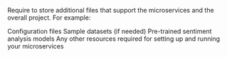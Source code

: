 Require to store additional files that support the microservices and the overall project. For example:

Configuration files
Sample datasets (if needed)
Pre-trained sentiment analysis models
Any other resources required for setting up and running your microservices

